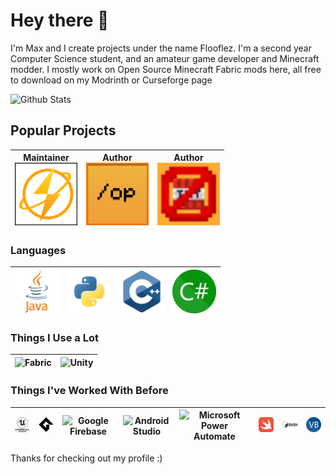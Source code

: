 # Hey there 👋
I'm Max and I create projects under the name Flooflez.
I'm a second year Computer Science student, and an amateur game developer and Minecraft modder.
I mostly work on Open Source Minecraft Fabric mods here, all free to download on my Modrinth or Curseforge page

![Github Stats](https://github-readme-stats.vercel.app/api?username=Flooflez&count_private=true&show_icons=true)

## **Popular Projects**
Maintainer<br><a href="https://github.com/Alujjdnd/Ngrok-LAN"><img alt="NgrokLAN" title="NgrokLAN" width="100px" src="https://github.com/Alujjdnd/Ngrok-LAN/blob/1.18.2/src/main/resources/assets/ngroklan/icon.png"></a>|Author<br><a href="https://github.com/Flooflez/LANOperators"><img title="LAN Operators" alt="LAN OP" width="100px" src="https://github.com/Flooflez/LANOperators/blob/1.18/src/main/resources/assets/lanoperators/icon.png" /></a>|Author<br><a href="https://github.com/Flooflez/NoTNTGriefing"><img alt="NO TNT" title="No TNT Griefing" width="100px" src="https://github.com/Flooflez/NoTNTGriefing/blob/1.18/src/main/resources/assets/no.tnt.griefing/icon.png"></a>
|--|--|--|

### **Languages**

<img alt="Java" title="Java" width="70px" src="https://raw.githubusercontent.com/github/explore/master/topics/java/java.png">|<img title="Python" alt="Python" width="70px" src="https://raw.githubusercontent.com/github/explore/master/topics/python/python.png" />|<img alt="C++" title="C++" width="70px" src="https://raw.githubusercontent.com/github/explore/main/topics/cpp/cpp.png">|<img alt="CSharp" title="C#" width="70px" src="https://raw.githubusercontent.com/github/explore/main/topics/csharp/csharp.png">
|--|--|--|--|

### **Things I Use a Lot** 
<img alt="Fabric" title="FabricMC" width="70px" src="https://avatars.githubusercontent.com/u/21025855?s=200&v=4">|<img title="Unity" alt="Unity" width="70px" src="https://images.contentstack.io/v3/assets/blt08c1239a7bff8ff5/bltdff1a2920dd347a5/63f5068a97790d11728d0a6d/U_Logo_Small_black.svg" />
|--|--|

### **Things I've Worked With Before**
<img alt="Unreal Engine" title="Unreal Engine" width="70px" src="https://raw.githubusercontent.com/github/explore/master/topics/unreal-engine/unreal-engine.png">|<img alt="GameMaker Studio" title="GameMaker Studio 2" width="70px" src="https://raw.githubusercontent.com/github/explore/master/topics/gamemaker/gamemaker.png">|<img alt="Google Firebase" title="Firebase" width="70px" src="https://www.gstatic.com/devrel-devsite/prod/v530e2b4758c915c59675435df4424a8b4929cfd382db2f39325a64003950cf58/firebase/images/lockup.svg">|<img alt="Android Studio" title="Android Studio" width="70px" src="https://www.gstatic.com/devrel-devsite/prod/v530e2b4758c915c59675435df4424a8b4929cfd382db2f39325a64003950cf58/android/images/lockup.svg">|<img alt="Microsoft Power Automate" title="Power Automate" width="70px" src="https://cdn.techcommunity.microsoft.com/assets/PowerPlatform/xuPlE1EJ_400x400.png">|<img alt="Apple Swift" title="Swift" width="70px" src="https://raw.githubusercontent.com/github/explore/master/topics/swift/swift.png">|<img alt="BASH" title="BASH" width="70px" src="https://raw.githubusercontent.com/github/explore/master/topics/bash/bash.png">|<img alt="VB" title="Visual Basic" width="70px" src="https://raw.githubusercontent.com/github/explore/master/topics/visual-basic/visual-basic.png">
|--|--|--|--|--|--|--|--|

Thanks for checking out my profile :)

<!--
**Flooflez/Flooflez** is a ✨ _special_ ✨ repository because its `README.md` (this file) appears on your GitHub profile.

Here are some ideas to get you started:

- 🔭 I’m currently working on ...
- 🌱 I’m currently learning ...
- 👯 I’m looking to collaborate on ...
- 🤔 I’m looking for help with ...
- 💬 Ask me about ...
- 📫 How to reach me: ...
- 😄 Pronouns: ...
- ⚡ Fun fact: ...
-->
